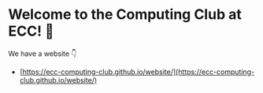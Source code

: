 # Welcome to the Computing Club at ECC! 👋

We have a website 👇

- [https://ecc-computing-club.github.io/website/](https://ecc-computing-club.github.io/website/)
